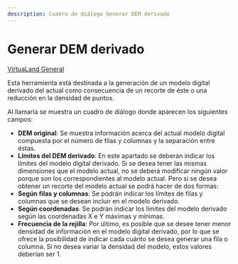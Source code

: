 ```yaml
---
description: Cuadro de diálogo Generar DEM derivado
---
```


# Generar DEM derivado

[VirtuaLand General](../fichas-de-herramientas/ficha-de-herramientas-virtualand/virtualand-general.md)

Esta herramienta está destinada a la generación de un modelo digital derivado del actual como consecuencia de un recorte de éste o una reducción en la densidad de puntos.

Al llamarla se muestra un cuadro de diálogo donde aparecen los siguientes campos:

* **DEM original**: Se muestra información acerca del actual modelo digital compuesta por el número de filas y columnas y la separación entre éstas.
* **Límites del DEM derivado**: En este apartado se deberán indicar los límites del modelo digital derivado. Si se desea tener las mismas dimensiones que el modelo actual, no se deberá modificar ningún valor porque son los correspondientes al modelo actual. Pero si se desea obtener un recorte del modelo actual se podrá hacer de dos formas:
* **Según filas y columnas**: Se podrán indicar los límites de filas y columnas que se desean incluir en el modelo derivado.
* **Según coordenadas**: Se podrán indicar los límites del modelo derivado según las coordenadas X e Y máximas y mínimas.
* **Frecuencia de la rejilla**: Por último, es posible que se desee tener menor densidad de información en el modelo digital derivado, por lo que se ofrece la posibilidad de indicar cada cuánto se desea generar una fila o columna. Si no desea variar la densidad del modelo, estos valores deberían ser 1.

